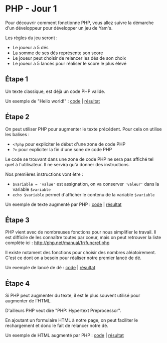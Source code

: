 PHP - Jour 1
======

Pour découvrir comment fonctionne PHP, vous allez suivre la démarche d'un développeur pour développer un jeu de Yam's.

Les règles du jeu seront :

 * Le joueur a 5 dés
 * La somme de ses dés représente son score
 * Le joueur peut choisir de relancer les dés de son choix
 * Le joueur a 5 lancés pour réaliser le score le plus élevé


Étape 1
------

Un texte classique, est déjà un code PHP valide.

Un exemple de "Hello world!" : [code](step1.php) | [résultat](http://php.baddum.com/jour1/step1.php)


Étape 2
------

On peut utiliser PHP pour augmenter le texte précédent.
Pour cela on utilise les balises :

 * `<?php` pour expliciter le début d'une zone de code PHP
 * `?>` pour expliciter la fin d'une sone de code PHP
 
Le code se trouvant dans une zone de code PHP ne sera pas affiché tel quel à l'utilisateur.
Il ne servira qu'à donner des instructions.
 
Nos premières instructions vont être :

 * `$variable = 'value'` est assignation, on va conserver `'valeur'` dans la variable `$variable`
 * `echo $variable` permet d'afficher le contenu de la variable `$variable`


Un exemple de texte augmenté par PHP : [code](step2.php) | [résultat](http://php.baddum.com/jour1/step2.php)



Étape 3
------

PHP vient avec de nombreuses fonctions pour nous simplifier le travail.
Il est difficile de les connaître toutes par coeur, mais on peut retrouver la liste complète ici : http://php.net/manual/fr/funcref.php

Il existe notament des fonctions pour choisir des nombres aléatoirement.
C'est ce dont on a besoin pour réaliser notre premier lancé de dé. 

Un exemple de lancé de dé : [code](step3.php) | [résultat](http://php.baddum.com/jour1/step3.php)



Étape 4
------

Si PHP peut augmenter du texte, il est le plus souvent utilisé pour augmenter de l'HTML.

D'ailleurs PHP veut dire "PHP: Hypertext Preprocessor".

En ajoutant un formulaire HTML à notre page, on peut faciliter le rechargement et donc le fait de relancer notre dé.
 
Un exemple de HTML augmenté par PHP : [code](step4.php) | [résultat](http://php.baddum.com/jour1/step4.php)


